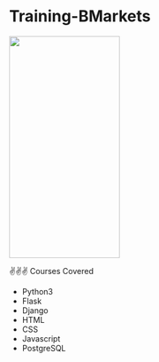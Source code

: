 # Training-BMarkets


<img src="https://user-images.githubusercontent.com/60667917/213636544-17a08ab5-77e9-41eb-8c1b-7826573af656.jpeg" width="200" height="400" />

✌️✌️✌️ Courses Covered
- Python3
- Flask
- Django
- HTML
- CSS
- Javascript
- PostgreSQL